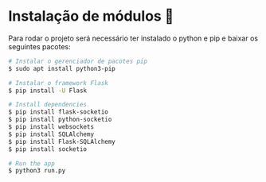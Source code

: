 # Instalação de módulos 📜

Para rodar o projeto será necessário ter instalado o python e pip e baixar os seguintes pacotes:

```bash
# Instalar o gerenciador de pacotes pip
$ sudo apt install python3-pip

# Instalar o framework Flask
$ pip install -U Flask

# Install dependencies
$ pip install flask-socketio
$ pip install python-socketio
$ pip install websockets
$ pip install SQLAlchemy
$ pip install Flask-SQLAlchemy
$ pip install socketio

# Run the app
$ python3 run.py
```
